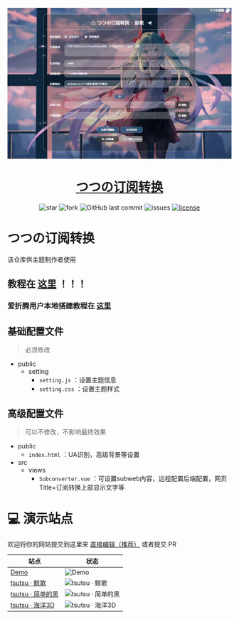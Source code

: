 ![web](web.gif "web")

<h1 align="center"><a href="https://sub.tsutsu.cc/" target="_blank">つつの订阅转换</a></h1>

<p align="center">
<img alt="star" src="https://img.shields.io/github/stars/lhl77/subweb-tsutsu.svg"/>
<img alt="fork" src="https://img.shields.io/github/forks/lhl77/subweb-tsutsu.svg"/>
<img alt="GitHub last commit" src="https://img.shields.io/github/last-commit/lhl77/subweb-tsutsu.svg?label=commits">
<img alt="issues" src="https://img.shields.io/github/issues/lhl77/subweb-tsutsu.svg"/>
<a href="https://github.com/lhl77/subweb-tsutsu/blob/master/LICENSE"><img alt="license" src="https://img.shields.io/github/license/lhl77/subweb-tsutsu.svg"/></a>
</p>

# つつの订阅转换

该仓库供主题制作者使用

## 教程在 [这里](https://github.com/lhl77/subweb-tsutsu/wiki) ！！！

### 爱折腾用户本地搭建教程在 [这里](https://github.com/lhl77/subweb-tsutsu/blob/master/LINUX.md)

## 基础配置文件

> 必须修改

- public
    - setting
        - `setting.js` ：设置主题信息
        - `setting.css` ：设置主题样式


## 高级配置文件

> 可以不修改，不影响最终效果

- public
    - `index.html` ：UA识别，高级背景等设置
- src
    - views
        - `Subconverter.vue` ：可设置subweb内容，远程配置后端配置，网页Title+订阅转换上部显示文字等

# 💻 演示站点

欢迎将你的网站提交到这里来 [直接编辑（推荐）](https://github.com/lhl77/subweb-tsutsu/edit/main/README.md) 或者提交 PR

| 站点                                  | 状态                                                         |
| ------------------------------------- | ------------------------------------------------------------ |
| [Demo](https://demo.sub.tsutsu.cc/)       | ![Demo](https://img.shields.io/website?url=https://demo.sub.tsutsu.cc/) |
| [tsutsu · 鲸歌](https://sub.tsutsu.cc/) | ![tsutsu · 鲸歌](https://img.shields.io/website?url=https://sub.tsutsu.cc/)  |
| [tsutsu · 简单的黑](https://b.sub.tsutsu.cc/) | ![tsutsu · 简单的黑](https://img.shields.io/website?url=https://b.sub.tsutsu.cc/)  |
| [tsutsu · 海洋3D](https://o.sub.tsutsu.cc/) | ![tsutsu · 海洋3D](https://img.shields.io/website?url=https://o.sub.tsutsu.cc/)  |
